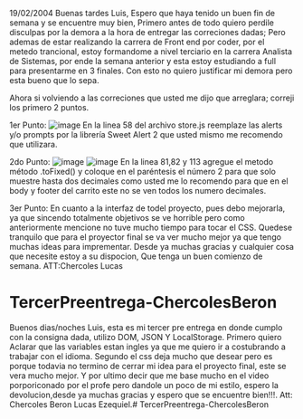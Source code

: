 19/02/2004
Buenas tardes Luis, Espero que haya tenido un buen fin de semana y se encuentre muy bien, Primero antes de todo quiero perdile disculpas por la demora 
a la hora de entregar las correciones dadas; Pero ademas de estar realizando la carrera de Front end por coder, por el metedo trancional, estoy formandome a nivel terciario
en la carrera Analista de Sistemas, por ende la semana anterior y esta estoy estudiando a full para presentarme en 3 finales.
Con esto no quiero justificar mi demora pero esta bueno que lo sepa.

Ahora si volviendo a las correciones que usted me dijo que arreglara; correji los primero 2 puntos.

1er Punto:
![image](https://github.com/LucasChercoles/TercerPreentrega-ChercolesBeron/assets/149127291/bad64b59-f999-4d1a-bcd5-022453087a4c)
En la linea 58 del archivo store.js reemplaze las alerts y/o prompts por la librería Sweet Alert 2 que usted mismo me recomendo que utilizara.

2do Punto:
![image](https://github.com/LucasChercoles/TercerPreentrega-ChercolesBeron/assets/149127291/d00d9e54-43f6-4898-884a-6ae202a40579)
![image](https://github.com/LucasChercoles/TercerPreentrega-ChercolesBeron/assets/149127291/06b1fe25-5253-4cd7-aeff-37a5cc126ebe)
En la linea 81,82 y 113 agregue el metodo método .toFixed() y coloque en el paréntesis el número 2 para que solo muestre hasta dos decimales como usted me lo recomendo para que
en el body y footer del carrito este no se ven todos los numero decimales.

3er Punto:
En cuanto a la interfaz de todel proyecto, pues debo mejorarla, ya que sincendo totalmente objetivos se ve horrible pero como anteriormente mencione no tuve mucho tiempo para tocar el CSS.
Quedese tranquilo que para el proyector final se va ver mucho mejor ya que tengo muchas ideas para imprementar.
Desde ya muchas gracias y cualquier cosa que necesite estoy a su dispocion, Que tenga un buen comienzo de semana.
ATT:Chercoles Lucas 










# TercerPreentrega-ChercolesBeron
Buenos dias/noches Luis, esta es mi tercer pre entrega en donde cumplo con la consigna dada, utilizo DOM, JSON Y LocalStorage.
Primero quiero Aclarar que las variables estan ingles ya que me quiero ir a costubrando a trabajar con el idioma.
Segundo el css deja mucho que desear pero es porque todavia no termino de cerrar mi idea para el proyecto final, este se vera mucho mejor.
Y por ultimo decir que me base mucho en el video porporiconado por el profe pero dandole un poco de mi estilo, espero 
la devolucion,desde ya muchas gracias y espero que se encuentre bien!!!.
Att: Chercoles Beron Lucas Ezequiel.# TercerPreentrega-ChercolesBeron
